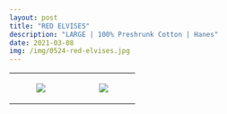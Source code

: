 ```yaml
---
layout: post
title: "RED ELVISES"
description: "LARGE | 100% Preshrunk Cotton | Hanes"
date: 2021-03-08
img: /img/0524-red-elvises.jpg
---
```




<table style="width:100%;"><tr><td style="vertical-align:top;">
      <figure class="tmblr-full" data-orig-height="2048" data-orig-width="1365" data-orig-src="https://concertshirts.netlify.app/shirts/0524/0524-01.jpg"><img src="https://64.media.tumblr.com/a0b6111dc164eb7841b497a76f8cbc05/aebdf601a1a912df-04/s540x810/f25d7eaab6875d9057fac4b9caf98859681d9bfc.jpg" data-orig-height="2048" data-orig-width="1365" data-orig-src="https://concertshirts.netlify.app/shirts/0524/0524-01.jpg"/></figure></td>
    <td style="vertical-align:top;">
      <figure class="tmblr-full" data-orig-height="2048" data-orig-width="1365" data-orig-src="https://concertshirts.netlify.app/shirts/0524/0524-02.jpg"><img src="https://64.media.tumblr.com/5aed9f4204081500cafda46ffb4e057e/aebdf601a1a912df-d8/s540x810/c3c935784d3a3703af657acb86b6b4f0afa106dd.jpg" data-orig-height="2048" data-orig-width="1365" data-orig-src="https://concertshirts.netlify.app/shirts/0524/0524-02.jpg"/></figure></td>
  </tr></table>
